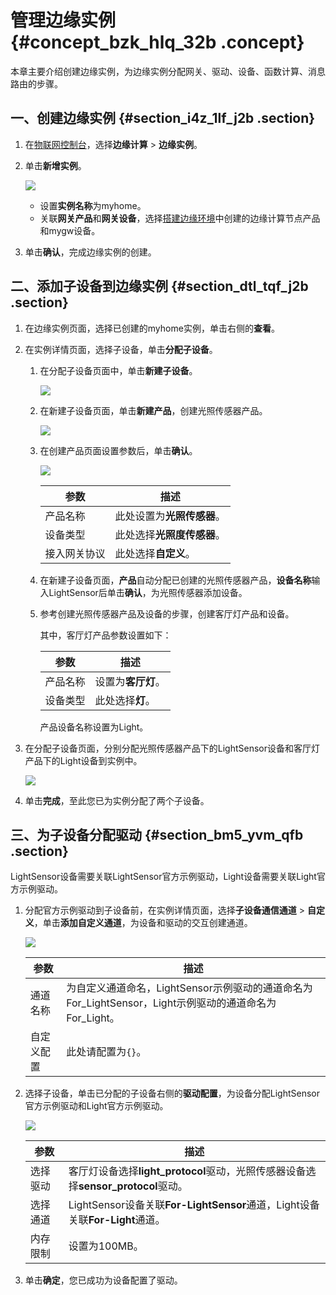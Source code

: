 # 管理边缘实例 {#concept_bzk_hlq_32b .concept}

本章主要介绍创建边缘实例，为边缘实例分配网关、驱动、设备、函数计算、消息路由的步骤。

## 一、创建边缘实例 {#section_i4z_1lf_j2b .section}

1.  在[物联网控制台](http://iot.console.aliyun.com/)，选择**边缘计算** \> **边缘实例**。
2.  单击**新增实例**。

    ![](http://static-aliyun-doc.oss-cn-hangzhou.aliyuncs.com/assets/img/15291/15410372016752_zh-CN.png)

    -   设置**实例名称**为myhome。
    -   关联**网关产品**和**网关设备**，选择[搭建边缘环境](cn.zh-CN/快速入门/搭建边缘环境.md#)中创建的边缘计算节点产品和mygw设备。
3.  单击**确认**，完成边缘实例的创建。

## 二、添加子设备到边缘实例 {#section_dtl_tqf_j2b .section}

1.  在边缘实例页面，选择已创建的myhome实例，单击右侧的**查看**。
2.  在实例详情页面，选择子设备，单击**分配子设备**。
    1.  在分配子设备页面中，单击**新建子设备**。

        ![](http://static-aliyun-doc.oss-cn-hangzhou.aliyuncs.com/assets/img/15291/15410372016756_zh-CN.png)

    2.  在新建子设备页面，单击**新建产品**，创建光照传感器产品。

        ![](http://static-aliyun-doc.oss-cn-hangzhou.aliyuncs.com/assets/img/15291/15410372016838_zh-CN.png)

    3.  在创建产品页面设置参数后，单击**确认**。

        ![](http://static-aliyun-doc.oss-cn-hangzhou.aliyuncs.com/assets/img/15291/154103720210348_zh-CN.png)

        |参数|描述|
        |--|--|
        |产品名称|此处设置为**光照传感器**。|
        |设备类型|此处选择**光照度传感器**。|
        |接入网关协议|此处选择**自定义**。|

    4.  在新建子设备页面，**产品**自动分配已创建的光照传感器产品，**设备名称**输入LightSensor后单击**确认**，为光照传感器添加设备。
    5.  参考创建光照传感器产品及设备的步骤，创建客厅灯产品和设备。

        其中，客厅灯产品参数设置如下：

        |参数|描述|
        |--|--|
        |产品名称|设置为**客厅灯**。|
        |设备类型|此处选择**灯**。|

        产品设备名称设置为Light。

3.  在分配子设备页面，分别分配光照传感器产品下的LightSensor设备和客厅灯产品下的Light设备到实例中。

    ![](http://static-aliyun-doc.oss-cn-hangzhou.aliyuncs.com/assets/img/15291/15410372026757_zh-CN.png)

4.  单击**完成**，至此您已为实例分配了两个子设备。

## 三、为子设备分配驱动 {#section_bm5_yvm_qfb .section}

LightSensor设备需要关联LightSensor官方示例驱动，Light设备需要关联Light官方示例驱动。

1.  分配官方示例驱动到子设备前，在实例详情页面，选择**子设备通信通道** \> **自定义**，单击**添加自定义通道**，为设备和驱动的交互创建通道。

    ![](http://static-aliyun-doc.oss-cn-hangzhou.aliyuncs.com/assets/img/15291/154103720211583_zh-CN.png)

    |参数|描述|
    |--|--|
    |通道名称|为自定义通道命名，LightSensor示例驱动的通道命名为For\_LightSensor，Light示例驱动的通道命名为For\_Light。|
    |自定义配置|此处请配置为`{}`。|

2.  选择子设备，单击已分配的子设备右侧的**驱动配置**，为设备分配LightSensor官方示例驱动和Light官方示例驱动。

    ![](http://static-aliyun-doc.oss-cn-hangzhou.aliyuncs.com/assets/img/15291/154103720210402_zh-CN.png)

    |参数|描述|
    |--|--|
    |选择驱动|客厅灯设备选择**light\_protocol**驱动，光照传感器设备选择**sensor\_protocol**驱动。|
    |选择通道|LightSensor设备关联**For-LightSensor**通道，Light设备关联**For-Light**通道。|
    |内存限制|设置为100MB。|

3.  单击**确定**，您已成功为设备配置了驱动。

